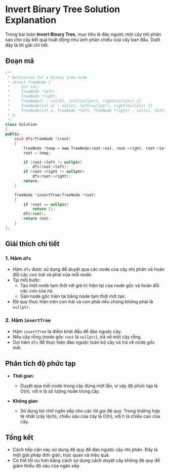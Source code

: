 # Invert Binary Tree Solution Explanation

Trong bài toán **Invert Binary Tree**, mục tiêu là đảo ngược một cây nhị phân sao cho cây kết quả hoắt động như ảnh phản chiếu của cây ban đầu. Dưới đây là lời giải chi tiết.

## Đoạn mã

```cpp
/**
 * Definition for a binary tree node.
 * struct TreeNode {
 *     int val;
 *     TreeNode *left;
 *     TreeNode *right;
 *     TreeNode() : val(0), left(nullptr), right(nullptr) {}
 *     TreeNode(int x) : val(x), left(nullptr), right(nullptr) {}
 *     TreeNode(int x, TreeNode *left, TreeNode *right) : val(x), left(left), right(right) {}
 * };
 */
class Solution
{
public:
    void dfs(TreeNode *&root)
    {
        TreeNode *temp = new TreeNode(root->val, root->right, root->left);
        root = temp;

        if (root->left != nullptr)
            dfs(root->left);
        if (root->right != nullptr)
            dfs(root->right);
        return;
    }

    TreeNode *invertTree(TreeNode *root)
    {
        if (root == nullptr)
            return {};
        dfs(root);
        return root;
    }
};
```

## Giải thích chi tiết

### 1. Hàm `dfs`

-   Hàm `dfs` được sử dụng để duyệt qua các node của cây nhị phân và hoán đổi các con trái và phải của mỗi node.
-   Tại mỗi bước:
    -   Tạo một node tạm thời với giá trị hiện tại của node gốc và hoán đổi các con của nó.
    -   Gán node gốc hiện tại bằng node tạm thời mới tạo.
-   Đệ quy thực hiện trên con trái và con phải nếu chúng không phải là `nullptr`.

### 2. Hàm `invertTree`

-   Hàm `invertTree` là điểm khởi đầu để đảo ngược cây.
-   Nếu cây rỗng (node gốc `root` là `nullptr`), trả về một cây rỗng.
-   Gọi hàm `dfs` để thực hiện đảo ngược toàn bộ cây và trả về node gốc mới.

## Phân tích độ phức tạp

-   **Thời gian**:

    -   Duyệt qua mỗi node trong cây đúng một lần, vì vậy độ phức tạp là O(n), với n là số lượng node trong cây.

-   **Không gian**:
    -   Sử dụng bộ nhớ ngăn xếp cho các lời gọi đệ quy. Trong trường hợp tệ nhất (cây lệch), chiều sâu của cây là O(h), với h là chiều cao của cây.

## Tổng kết

-   Cách tiếp cận này sử dụng đệ quy để đảo ngược cây nhị phân. Đây là một giải pháp đơn giản, trực quan và hiệu quả.
-   Có thể tối ưu hơn bằng cách sử dụng cách duyệt cây không đệ quy để giảm thiểu độ sâu của ngăn xếp.
